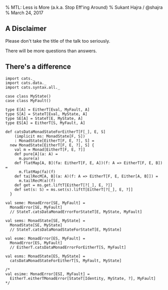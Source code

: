 % MTL: Less is More
  (a.k.a. Stop Eff'ing Around)
% Sukant Hajra / @shajra
% March 24, 2017

## A Disclaimer

Please don't take the title of the talk too seriously.

There will be more questions than answers.

## There's a difference


```tut:silent
import cats._
import cats.data._
import cats.syntax.all._

case class MyState()
case class MyFault()

type E[A] = EitherT[Eval, MyFault, A]
type S[A] = StateT[Eval, MyState, A]
type SE[A] = StateT[E, MyState, A]
type ES[A] = EitherT[S, MyFault, A]

def catsDataMonadStateForEitherT[F[_], E, S]
    (implicit ms: MonadState[F, S])
    : MonadState[EitherT[F, E, ?], S] =
  new MonadState[EitherT[F, E, ?], S] {
    val m = Monad[EitherT[F, E, ?]]
    def pure[A](a: A) =
      m.pure(a)
    def flatMap[A, B](fa: EitherT[F, E, A])(f: A => EitherT[F, E, B]) =
      m.flatMap(fa)(f)
    def tailRecM[A, B](a: A)(f: A => EitherT[F, E, Either[A, B]]) =
      m.tailRecM(a)(f)
    def get = ms.get.liftT[EitherT[?[_], E, ?]]
    def set(s: S) = ms.set(s).liftT[EitherT[?[_], E, ?]]
  }

val seme: MonadError[SE, MyFault] =
  MonadError[SE, MyFault]
  // StateT.catsDataMonadErrorForStateT[E, MyState, MyFault]

val sems: MonadState[SE, MyState] =
  MonadState[SE, MyState]
  // StateT.catsDataMonadStateForStateT[E, MyState]

val esme: MonadError[ES, MyFault] =
  MonadError[ES, MyFault]
  // EitherT.catsDataMonadErrorForEitherT[S, MyFault]

val esms: MonadState[ES, MyState] =
  catsDataMonadStateForEitherT[S, MyFault, MyState]

/*
val esime: MonadError[ESI, MyFault] =
  EitherT.eitherTMonadError[StateT[Identity, MyState, ?], MyFault]
*/
```
